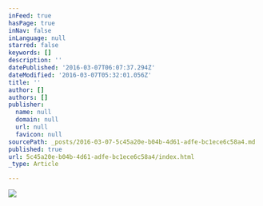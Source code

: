 ```yaml
---
inFeed: true
hasPage: true
inNav: false
inLanguage: null
starred: false
keywords: []
description: ''
datePublished: '2016-03-07T06:07:37.294Z'
dateModified: '2016-03-07T05:32:01.056Z'
title: ''
author: []
authors: []
publisher:
  name: null
  domain: null
  url: null
  favicon: null
sourcePath: _posts/2016-03-07-5c45a20e-b04b-4d61-adfe-bc1ece6c58a4.md
published: true
url: 5c45a20e-b04b-4d61-adfe-bc1ece6c58a4/index.html
_type: Article

---
```

![](https://the-grid-user-content.s3-us-west-2.amazonaws.com/1141ae7f-538d-492a-a653-5c4669e27546.png)